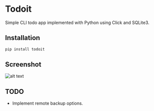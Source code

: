 # Todoit

Simple CLI todo app implemented with Python using Click and SQLite3.

## Installation
```bash
pip install todoit
```

## Screenshot
![alt text](screenshot.png "Screenshot")

## TODO
 - Implement remote backup options.